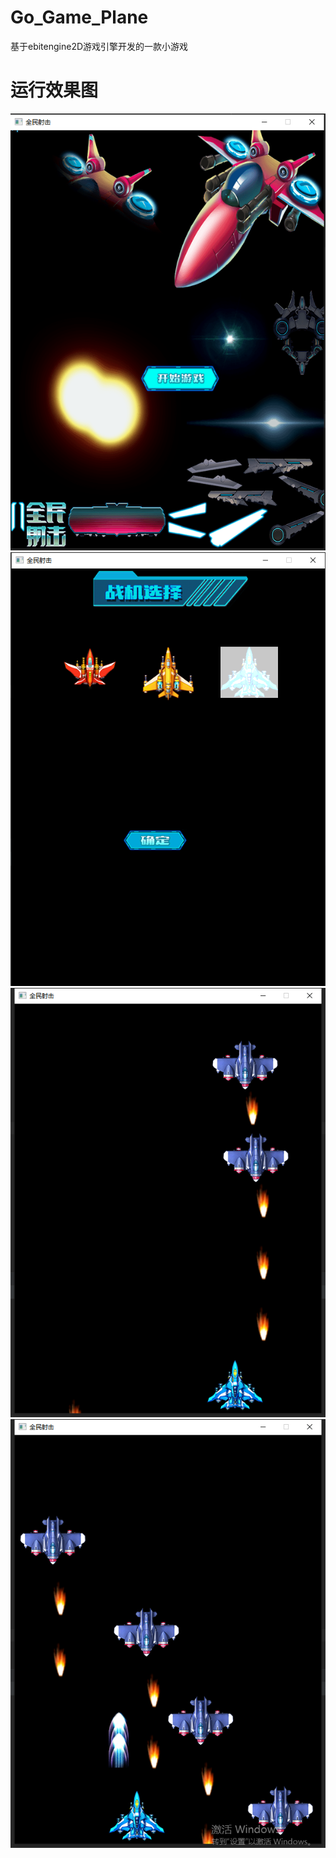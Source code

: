 # Go_Game_Plane
基于ebitengine2D游戏引擎开发的一款小游戏

# 运行效果图
![这是图片](/images/game_1.png "")
![这是图片](/images/game_2.png "")
![这是图片](/images/game_3.png "")
![这是图片](/images/game_4.png "")

